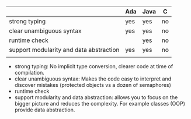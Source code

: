 |                                         | Ada | Java | C   |
| --------------------------------------- | --- | ---- | --- |
| strong typing                           | yes | yes  | no  |
| clear unambiguous syntax                | yes | yes  | no  |
| runtime check                           |     | yes  | no  |
| support modularity and data abstraction | yes | yes  | no  |
|                                         |     |      |     |

- strong typing: No implicit type conversion, clearer code at time of compilation.
- clear unambiguous syntax: Makes the code easy to interpret and discover mistakes (protected objects vs a dozen of semaphores)
- runtime check
- support modularity and data abstraction: allows you to focus on the bigger picture and reduces the complexity. For example classes (OOP) provide data abstraction.                                
